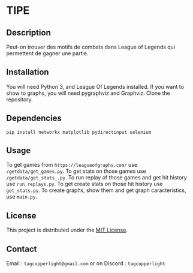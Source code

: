 # TIPE

## Description

Peut-on trouver des motifs de combats dans League of Legends qui permettent de gagner une partie.

## Installation

You will need Python 3, and League Of Legends installed.
If you want to show to graphs, you will need pygraphviz and Graphviz.
Clone the repository.

## Dependencies

```pip install networkx matplotlib pydirectinput selenium```

## Usage

To get games from `https://leagueofgraphs.com/` use `/getdata/get_games.py`.
To get stats on those games use `/getdata/get_stats_.py`.
To run replay of those games and get hit history use `run_replays.py`.
To get create stats on those hit history use `get_stats.py`.
To create graphs, show them and get graph caracteristics, use `main.py`.

## License

This project is distributed under the [MIT License](https://opensource.org/licenses/MIT).

## Contact

Email : `tagcopperlight@gmail.com` or on Discord : `tagcopperlight`
